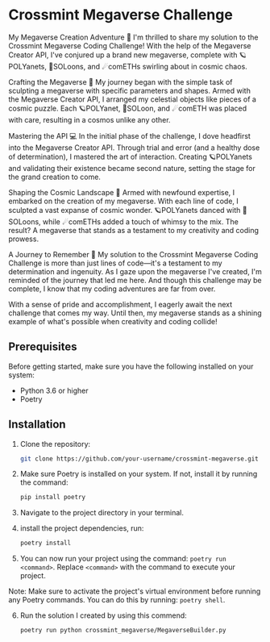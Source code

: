 # Crossmint Megaverse Challenge

My Megaverse Creation Adventure 🚀
I'm thrilled to share my solution to the Crossmint Megaverse Coding Challenge! With the help of the Megaverse Creator API, I've conjured up a brand new megaverse, complete with 🪐POLYanets, 🌙SOLoons, and ☄comETHs swirling about in cosmic chaos.

Crafting the Megaverse 🎨
My journey began with the simple task of sculpting a megaverse with specific parameters and shapes. Armed with the Megaverse Creator API, I arranged my celestial objects like pieces of a cosmic puzzle. Each 🪐POLYanet, 🌙SOLoon, and ☄comETH was placed with care, resulting in a cosmos unlike any other.

Mastering the API 💻
In the initial phase of the challenge, I dove headfirst into the Megaverse Creator API. Through trial and error (and a healthy dose of determination), I mastered the art of interaction. Creating 🪐POLYanets and validating their existence became second nature, setting the stage for the grand creation to come.

Shaping the Cosmic Landscape 🌌
Armed with newfound expertise, I embarked on the creation of my megaverse. With each line of code, I sculpted a vast expanse of cosmic wonder. 🪐POLYanets danced with 🌙SOLoons, while ☄comETHs added a touch of whimsy to the mix. The result? A megaverse that stands as a testament to my creativity and coding prowess.

A Journey to Remember 🚀
My solution to the Crossmint Megaverse Coding Challenge is more than just lines of code—it's a testament to my determination and ingenuity. As I gaze upon the megaverse I've created, I'm reminded of the journey that led me here. And though this challenge may be complete, I know that my coding adventures are far from over.

With a sense of pride and accomplishment, I eagerly await the next challenge that comes my way. Until then, my megaverse stands as a shining example of what's possible when creativity and coding collide!

## Prerequisites

Before getting started, make sure you have the following installed on your system:

- Python 3.6 or higher
- Poetry

## Installation

1. Clone the repository:
   ```bash
   git clone https://github.com/your-username/crossmint-megaverse.git

2. Make sure Poetry is installed on your system. If not, install it by running the command:
   ```bash
   pip install poetry

3. Navigate to the project directory in your terminal.

4. install the project dependencies, run:
   ```bash
   poetry install

5. You can now run your project using the command: `poetry run <command>`. Replace `<command>` with the command to execute your project.

Note: Make sure to activate the project's virtual environment before running any Poetry commands. You can do this by running: `poetry shell`.

6. Run the solution I created by using this commend:
   ```bash
   poetry run python crossmint_megaverse/MegaverseBuilder.py
